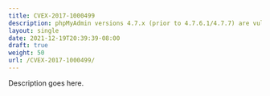 ```yaml
---
title: CVEX-2017-1000499
description: phpMyAdmin versions 4.7.x (prior to 4.7.6.1/4.7.7) are vulnerable to a CSRF weakness. By deceiving a user to click on a crafted URL, it is possible to perform harmful database operations such as deleting records, dropping/truncating tables etc.
layout: single
date: 2021-12-19T20:39:39-08:00
draft: true
weight: 50
url: /CVEX-2017-1000499/
---
```


Description goes here.